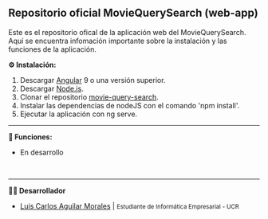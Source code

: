 ## Repositorio oficial MovieQuerySearch (web-app)

Este es el repositorio ofical de la aplicación web del MovieQuerySearch. Aquí se encuentra infomación importante sobre la instalación y las funciones de la aplicación.
<br>

**⚙️ Instalación:**
1. Descargar [Angular](https://angular.io/guide/setup-local "Descargar Angular") 9 o una versión superior. 
2. Descargar [Node.js](https://nodejs.org/en/ "Descargar Node.js"). 
3. Clonar el repositorio [movie-query-search](https://github.com/luiscaguilarucr/movie-query-search.git "MovieQuerySearch").
4. Instalar las dependencias de nodeJS con el comando 'npm install'.
5. Ejecutar la aplicación con ng serve.

---

**📌 Funciones:**
* En desarrollo
<br>

---
**👨‍💼 Desarrollador**
* [Luis Carlos Aguilar Morales](https://github.com/luiscaguilarucr "Github profile") | <small>Estudiante de Informática Empresarial - UCR</small>
